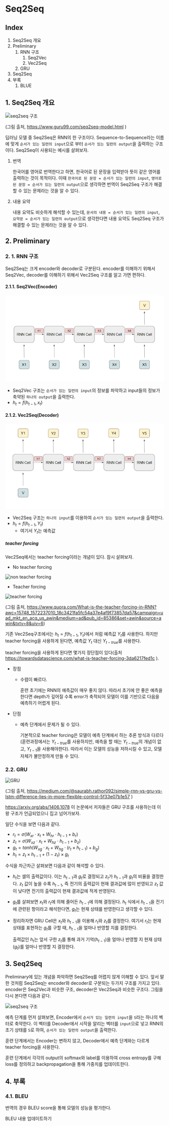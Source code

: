 # Seq2Seq

## Index

1. Seq2Seq 개요
2. Preliminary
   1. RNN 구조
      1. Seq2Vec
      2. Vec2Seq
   2. GRU
3. Seq2Seq
4. 부록
   1. BLUE

## 1. Seq2Seq 개요

![seq2seq 구조](https://www.guru99.com/images/1/111318_0848_seq2seqSequ1.png)

(그림 출처,  https://www.guru99.com/seq2seq-model.html )

 딥러닝 모델 중 Seq2Seq은 RNN의 한 구조이다. Sequence-to-Sequence라는 이름에 맞게 `순서가 있는 일련의 input`으로 부터 `순서가 있는 일련의 output`을 출력하는 구조이다. Seq2Seq이 사용되는 예시를 살펴보자.

1. 번역

   한국어를 영어로 번역한다고 하면, 한국어로 된 문장을 입력받아 뜻이 같은 영어를 출력하는 것이 목적이다. 이때 `한국어로 된 문장 = 순서가 있는 일련의 input`, `영어로 된 문장 = 순서가 있는 일련의 output`으로 생각하면 번역이 Seq2Seq 구조가 해결할 수 있는 문제라는 것을 알 수 있다. 

2. 내용 요약

   내용 요약도 비슷하게 해석할 수  있는데, `문서의 내용 = 순서가 있는 일련의 input`, `요약문 = 순서가 있는 일련의 output`으로 생각한다면 내용 요약도 Seq2Seq 구조가 해결할 수 있는 문제라는 것을 알 수 있다.

## 2. Preliminary

### 2. 1. RNN 구조

 Seq2Seq는 크게 encoder와 decoder로 구분된다. encoder를 이해하기 위해서 Seq2Vec, decoder를 이해하기 위해서 Vec2Seq 구조를 알고 가면 편하다.

#### 2.1.1. Seq2Vec(Encoder)

![seq2vec](./images/seq2vec.png)

- Seq2Vec 구조는 `순서가 있는 일련의 input`의 정보를 파악하고 input들의 정보가 축약된 `하나의 output`을 출력한다.
- $h_t = f(h_{t-1}, x_t)$

#### 2.1.2. Vec2Seq(Decoder)

![vec2seq](./images/vec2seq.png)

- Vec2Seq 구조는 `하나의 input`를 이용하여 `순서가 있는 일련의 output`을 출력한다.
- $h_t = f(h_{t-1}, Y_t)$
  - 여기서 $Y_t$는 예측값

##### teacher forcing

Vec2Seq에서는 teacher forcing이라는 개념이 있다. 잠시 살펴보자.

- No teacher forcing

![non teacher forcing](https://qph.fs.quoracdn.net/main-qimg-eea82f66697f5a27e04fa87dd9936c42)

- Teacher forcing

![teacher forcing](https://qph.fs.quoracdn.net/main-qimg-ff2b00fceb2be97459725bd4f948cf70.webp)

(그림 출처,  https://www.quora.com/What-is-the-teacher-forcing-in-RNN?awc=15748_1572237010_18c3421fa5fc54a37e4af9f73857da57&campaign=uad_mkt_en_acq_us_awin&medium=ad&pub_id=85386&set=awin&source=awin&txtv=8&uiv=6)

기존 Vec2Seq구조에서는 $h_t = f(h_{t-1}, Y_t)$에서 처럼 예측값 $Y_t$를 사용한다. 하지만 teacher forcing을 사용하게 된다면, 예측값 $Y_t$ 대신 $Y_{t-true}$를 사용한다.

teacher forcing을 사용하게 된다면 몇가지 장단점이 있다(출처  https://towardsdatascience.com/what-is-teacher-forcing-3da6217fed1c ).

- 장점

  - 수렴이 빠르다.

    훈련 초기에는 RNN의 예측값이 매우 좋지 않다. 따라서 초기에 안 좋은 예측을 한다면 depth가 깊어질 수록 error가 축적되어 모델이 이를 기반으로 다음을 예측하기 어렵게 된다.

- 단점

  - 예측 단계에서 문제가 될 수 있다.

    기본적으로 teacher forcing은 모델이 예측 단계에서 하는 추론 방식과 다르다(훈련과정에서는 $Y_{t-true}$를 사용하지만, 예측을 할 때는 $Y_{t-true}$의 개념이 없고, $Y_{t-1}$을 사용해야한다). 따라서 이는 모델의 성능을 저하시킬 수 있고, 모델 자체가 불안정하게 만들 수 있다.

### 2.2. GRU

![GRU](https://miro.medium.com/max/862/1*GSZ0ZQZPvcWmTVatAeOiIw.png)

(그림 출처,  https://medium.com/@saurabh.rathor092/simple-rnn-vs-gru-vs-lstm-difference-lies-in-more-flexible-control-5f33e07b1e57 )

 https://arxiv.org/abs/1406.1078 이 논문에서 저자들은 GRU 구조를 사용하는데 이왕 구조가 언급되었으니 집고 넘어가보자.

일단 수식을 보면 다음과 같다.

- $r_t = \sigma(W_{xr} \cdot x_t + W_{hr} \cdot h_{t-1} + b_r)$
- $z_t = \sigma(W_{xz}\cdot x_t + W_{hz}\cdot h_{t-1} + b_z)$
- $g_t = tanh(W_{xg}\cdot x_t + W_{hg} \cdot (r_t \times h_{t-1}) + b_g)$
- $h_t = z_t \times h_{t-1} + (1 - z_t) \times g_t$

수식을 차근차근 살펴보면 다음과 같이 해석할 수 있다.

- $h_t$는 셀의 출력값이다. 이는 $h_{t-1}$과 $g_t$로 결정되고 $z_t$가 $h_{t-1}$과 $g_t$의 비율을 결정한다. $z_t$ 값이 높을 수록 $h_{t-1}$, 즉 전기의 출력값이 현재 결과값에 많이 반영되고 $z_t$ 값이 낮다면 전기의 출력값이 현재 결과값에 적게 반영된다.

- $g_t$를 살펴보면 $x_t$와 $r_t$에 의해 줄어든 $h_{t-1}$에 의해 결정된다. $h_t$ 식에서 $h_{t-1}$을 전기에 관련된 항이라고 해석한다면, $g_t$는 현재 상태를 반영한다고 생각할 수 있다.

- 정리하자면 GRU Cell은 $x_t$와 $h_{t-1}$을 이용해 $r_t$와 $z_t$를 결정한다. 여기서 $r_t$는 현재 상태를 표현하는 $g_t$를 구할 때, $h_{t-1}$을 얼마나 반영할 지를 결정한다.

  출력값인 $h_t$는 앞서 구한 $z_t$를 통해 과거 기억($h_{t-1}$)을 얼마나 반영할 지 현재 상태($g_t$)를 얼마나 반영할 지 결정한다.

## 3. Seq2Seq

Preliminary에 있는 개념을 파악하면 Seq2Seq를 어렵지 않게 이해할 수 있다. 앞서 말한 것처럼 Seq2Seq는 encoder와 decoder로 구분되는 두가지 구조를 가지고 있다. encoder은 Seq2Vec과 비슷한 구조, decoder은 Vec2Seq과 비슷한 구조다. 그림을 다시 본다면 다음과 같다. 

![seq2seq 구조](https://www.guru99.com/images/1/111318_0848_seq2seqSequ1.png)

예측 단계를 먼저 살펴보면, Encoder에서 `순서가 있는 일련의 input`을 `S`라는 하나의 벡터로 축약한다. 이 벡터를 Decoder에서 시작을 알리는 벡터를 `input`으로 넣고 RNN의 초기 상태를 `S`로 하여, `순서가 있는 일련의 output`을 출력한다.

훈련 단계에서는 Encoder는 변하지 않고, Decoder에서 예측 단계와는 다르게 teacher forcing을 사용한다.

훈련 단계에서 각각의 output의 softmax와 label를 이용하여 cross entropy를 구해 loss를 정의하고 backpropagation을 통해 가중치를 업데이트한다. 

## 4. 부록

### 4.1. BLEU

번역의 경우 BLEU score을 통해 모델의 성능을 평가한다.

BLEU 내용 업데이트하기